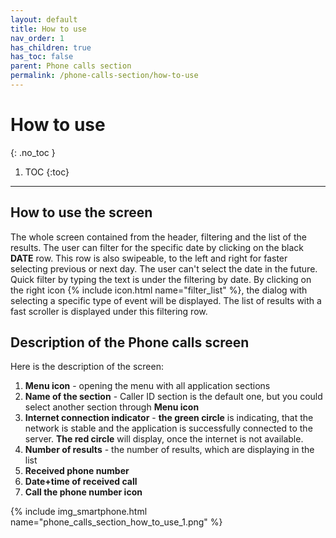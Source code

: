 ```yaml
---
layout: default
title: How to use
nav_order: 1
has_children: true
has_toc: false
parent: Phone calls section
permalink: /phone-calls-section/how-to-use
---
```


# How to use
{: .no_toc }

1. TOC
{:toc}

---

## How to use the screen
The whole screen contained from the header, filtering and the list of the results. The user can filter for the specific date by clicking on the black **DATE** row. This row is also swipeable, to the left and right for faster selecting previous or next day. The user can't select the date in the future. Quick filter by typing the text is under the filtering by date. By clicking on the right icon {% include icon.html name="filter_list" %}, the dialog with selecting a specific type of event will be displayed. The list of results with a fast scroller is displayed under this filtering row.

## Description of the Phone calls screen
Here is the description of the screen:
1. **Menu icon** - opening the menu with all application sections
1. **Name of the section** - Caller ID section is the default one, but you could select another section through **Menu icon**
1. **Internet connection indicator** - <span class="text-green-200">**the green circle**</span> is indicating, that the network is stable and the application is successfully connected to the server. <span class="text-red-200">**The red circle**</span> will display, once the internet is not available.
1. **Number of results** - the number of results, which are displaying in the list
1. **Received phone number**
1. **Date+time of received call**
1. **Call the phone number icon**

{% include img_smartphone.html name="phone_calls_section_how_to_use_1.png" %}